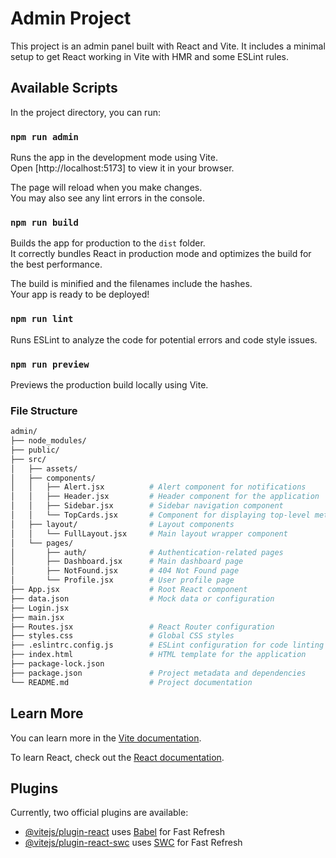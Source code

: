 # Admin Project

This project is an admin panel built with React and Vite. It includes a minimal setup to get React working in Vite with HMR and some ESLint rules.

## Available Scripts

In the project directory, you can run:

### `npm run admin`

Runs the app in the development mode using Vite.\
Open [http://localhost:5173] to view it in your browser.

The page will reload when you make changes.\
You may also see any lint errors in the console.

### `npm run build`

Builds the app for production to the `dist` folder.\
It correctly bundles React in production mode and optimizes the build for the best performance.

The build is minified and the filenames include the hashes.\
Your app is ready to be deployed!

### `npm run lint`

Runs ESLint to analyze the code for potential errors and code style issues.

### `npm run preview`

Previews the production build locally using Vite.

### File Structure

```bash
admin/
├── node_modules/              
├── public/                    
├── src/                       
│   ├── assets/                
│   ├── components/            
│   │   ├── Alert.jsx          # Alert component for notifications
│   │   ├── Header.jsx         # Header component for the application
│   │   ├── Sidebar.jsx        # Sidebar navigation component
│   │   └── TopCards.jsx       # Component for displaying top-level metrics
│   ├── layout/                # Layout components
│   │   └── FullLayout.jsx     # Main layout wrapper component
│   └── pages/                 
│       ├── auth/              # Authentication-related pages
│       ├── Dashboard.jsx      # Main dashboard page
│       ├── NotFound.jsx       # 404 Not Found page
│       └── Profile.jsx        # User profile page
├── App.jsx                    # Root React component
├── data.json                  # Mock data or configuration
├── Login.jsx                  
├── main.jsx                   
├── Routes.jsx                 # React Router configuration
├── styles.css                 # Global CSS styles
├── .eslintrc.config.js        # ESLint configuration for code linting
├── index.html                 # HTML template for the application
├── package-lock.json          
├── package.json               # Project metadata and dependencies
└── README.md                  # Project documentation
```

## Learn More

You can learn more in the [Vite documentation](https://vitejs.dev/guide/).

To learn React, check out the [React documentation](https://reactjs.org/).

## Plugins

Currently, two official plugins are available:

- [@vitejs/plugin-react](https://github.com/vitejs/vite-plugin-react/blob/main/packages/plugin-react/README.md) uses [Babel](https://babeljs.io/) for Fast Refresh
- [@vitejs/plugin-react-swc](https://github.com/vitejs/vite-plugin-react-swc) uses [SWC](https://swc.rs/) for Fast Refresh
